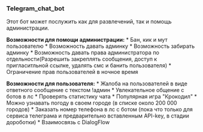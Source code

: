 ### Telegram_chat_bot
Этот бот может послужить как для развлечений, так и помощь администрации.

**Возможности для помощи администрации:**
	* Бан, кик и мут пользователю
	* Возможность давать админку
	* Возможность забирать админку
	* Возможность давать права администратора по отдельности(Разрешить закреплять сообщения, доступ к пригласитльной ссылке, удалять смс и банить пользователя)
	* Ограничение прав пользователей в ночное время

**Возможности для пользователя:**
	* Жалоба на пользователей в виде ответного сообщение с текстом !админ
	* Увлекательное общение с ботов в лс
	* Проверять статистику чата
	* Популярная игра "Крокодил"
	* Можно узнавать погоду в своем городе (в списке около 200 000 городов)
	* Заказать номер телефона в лс с ботом (пока что только для сервиса телеграма и предварительно вставленным API-key, в стадии дороботки)
	* Взаимосвязь с DialogFlow